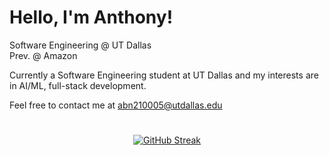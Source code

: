 # Hello, I'm Anthony!

Software Engineering @ UT Dallas  
Prev. @ Amazon

Currently a Software Engineering student at UT Dallas and my interests are in AI/ML, full-stack development.

Feel free to contact me at abn210005@utdallas.edu 
#
<p align="center">
    <a href="https://git.io/streak-stats"><img src="https://streak-stats.demolab.com?user=anbguye&theme=tokyonight-duo&hide_border=true&date_format=n%2Fj%5B%2FY%5D" alt="GitHub Streak" /></a>
</p>
